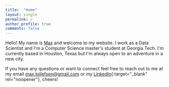 ```yaml
---
title:  "Home"
layout: single
permalink: /
author_profile: true
comments: false
---
```


Hello! My name is [Max](/about-me/) and welcome to my website. I work as a Data Scientist and I'm a Computer Science master's student at Georgia Tech. I'm currently based in Houston, Texas but I'm always open to an adventure in a new city.

If you have any questions or want to connect feel free to reach out to me at my email [max.tollefsen@gmail.com](mailto:max.tollefsen@gmail.com) or my [LinkedIn](https://www.linkedin.com/in/max-tollefsen/){:target="_blank" rel="noopener"}, cheers!
